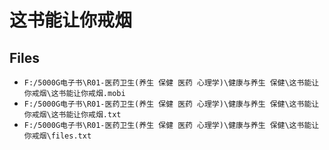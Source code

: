 # 这书能让你戒烟

## Files

- `F:/5000G电子书\R01-医药卫生(养生 保健 医药 心理学)\健康与养生 保健\这书能让你戒烟\这书能让你戒烟.mobi`
- `F:/5000G电子书\R01-医药卫生(养生 保健 医药 心理学)\健康与养生 保健\这书能让你戒烟\这书能让你戒烟.txt`
- `F:/5000G电子书\R01-医药卫生(养生 保健 医药 心理学)\健康与养生 保健\这书能让你戒烟\files.txt`
